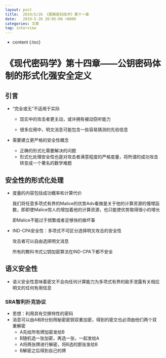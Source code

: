 ```yaml
---
layout: post
title:  2019/5/26 《图解密码技术》第十一章
date:   2019-5-26 20:05:00 +0800
categories: 文章
tag: interview
---
```


* content
{:toc}
# 《现代密码学》第十四章——公钥密码体制的形式化强安全定义

## 引言

- “完全或无”不适用于实际

  - 现实中的攻击者更主动，或许拥有被动窃听能力

  - 很多应用中，明文消息可能包含一些容易猜测的先验信息

- 需要建立更严格的安全性概念
  - 正确的形式化需要解决的问题
  - 形式化处理安全性也是对攻击者满意程度的严格度量，将所谓的成功攻击转变成一个著名的数学难题

## 安全性的形式化处理

- 度量的内容包括成功概率和计算代价

  我们将任意多项式有界的Malice的优势Adv看做是关于他的计算资源的慢增函数，即即使Malice惊人的增加着他的计算资源，也只能使优势取得很小的增长

  即Malice不能过于频繁或者足够快的做坏事

- IND-CPA安全性：多项式不可区分选择明文攻击的安全性

  攻击者可以自由选择明文消息

  所有的教科书式公钥加密算法在IND-CPA下都不安全

## 语义安全性

- 语义安全性意味着密文不会向任何计算能力为多项式有界的敌手泄露有关相应明文的任何有用信息

### SRA智利扑克协议

- 思想：利用具有交换特性的密码
- 消息可以由A和B分别用秘密密钥双重加密，得到的密文也必须由他们两个双重解密
  - A先给所有牌加密发给B
  - B随机选一张加密，再选一张，一起发给A
  - A将两张牌进行解密，将B选的那张发给B
  - B解密之后得到自己的牌

### 

